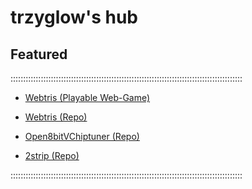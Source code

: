 # trzyglow's hub
## Featured
::::::::::::::::::::::::::::::::::::::::::::::::::::::::::::::::::::::::::::::::::::::::::::

- [Webtris (Playable Web-Game)](./data/tris.html)

- [Webtris (Repo)](https://github.com/trzyglow/Webtris)

- [Open8bitVChiptuner (Repo)](https://github.com/trzyglow/Open8bitVChiptuner)

- [2strip (Repo)](https://github.com/trzyglow/2strip)

::::::::::::::::::::::::::::::::::::::::::::::::::::::::::::::::::::::::::::::::::::::::::::

<link rel="shortcut icon" type="image/x-icon" href="./data/favicon.ico">
